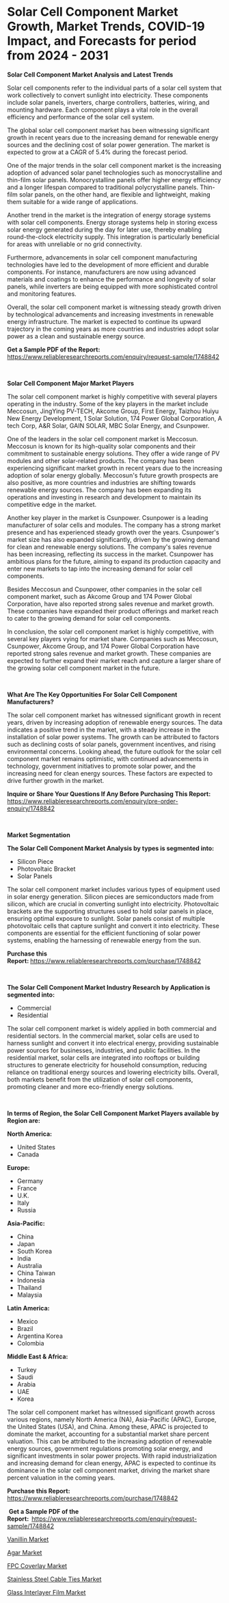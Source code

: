 <p><h1>Solar Cell Component Market Growth, Market Trends, COVID-19 Impact, and Forecasts for period from 2024 - 2031</h1></p><p><strong>Solar Cell Component Market Analysis and Latest Trends</strong></p>
<p><p>Solar cell components refer to the individual parts of a solar cell system that work collectively to convert sunlight into electricity. These components include solar panels, inverters, charge controllers, batteries, wiring, and mounting hardware. Each component plays a vital role in the overall efficiency and performance of the solar cell system.</p><p>The global solar cell component market has been witnessing significant growth in recent years due to the increasing demand for renewable energy sources and the declining cost of solar power generation. The market is expected to grow at a CAGR of 5.4% during the forecast period.</p><p>One of the major trends in the solar cell component market is the increasing adoption of advanced solar panel technologies such as monocrystalline and thin-film solar panels. Monocrystalline panels offer higher energy efficiency and a longer lifespan compared to traditional polycrystalline panels. Thin-film solar panels, on the other hand, are flexible and lightweight, making them suitable for a wide range of applications.</p><p>Another trend in the market is the integration of energy storage systems with solar cell components. Energy storage systems help in storing excess solar energy generated during the day for later use, thereby enabling round-the-clock electricity supply. This integration is particularly beneficial for areas with unreliable or no grid connectivity.</p><p>Furthermore, advancements in solar cell component manufacturing technologies have led to the development of more efficient and durable components. For instance, manufacturers are now using advanced materials and coatings to enhance the performance and longevity of solar panels, while inverters are being equipped with more sophisticated control and monitoring features.</p><p>Overall, the solar cell component market is witnessing steady growth driven by technological advancements and increasing investments in renewable energy infrastructure. The market is expected to continue its upward trajectory in the coming years as more countries and industries adopt solar power as a clean and sustainable energy source.</p></p>
<p><strong>Get a Sample PDF of the Report:&nbsp;</strong> <a href="https://www.reliableresearchreports.com/enquiry/request-sample/1748842">https://www.reliableresearchreports.com/enquiry/request-sample/1748842</a></p>
<p>&nbsp;</p>
<p><strong>Solar Cell Component Major Market Players</strong></p>
<p><p>The solar cell component market is highly competitive with several players operating in the industry. Some of the key players in the market include Meccosun, JingYing PV-TECH, Akcome Group, First Energy, Taizhou Huiyu New Energy Development, 1 Solar Solution, 174 Power Global Corporation, A tech Corp, A&R Solar, GAIN SOLAR, MBC Solar Energy, and Csunpower. </p><p>One of the leaders in the solar cell component market is Meccosun. Meccosun is known for its high-quality solar components and their commitment to sustainable energy solutions. They offer a wide range of PV modules and other solar-related products. The company has been experiencing significant market growth in recent years due to the increasing adoption of solar energy globally. Meccosun's future growth prospects are also positive, as more countries and industries are shifting towards renewable energy sources. The company has been expanding its operations and investing in research and development to maintain its competitive edge in the market.</p><p>Another key player in the market is Csunpower. Csunpower is a leading manufacturer of solar cells and modules. The company has a strong market presence and has experienced steady growth over the years. Csunpower's market size has also expanded significantly, driven by the growing demand for clean and renewable energy solutions. The company's sales revenue has been increasing, reflecting its success in the market. Csunpower has ambitious plans for the future, aiming to expand its production capacity and enter new markets to tap into the increasing demand for solar cell components.</p><p>Besides Meccosun and Csunpower, other companies in the solar cell component market, such as Akcome Group and 174 Power Global Corporation, have also reported strong sales revenue and market growth. These companies have expanded their product offerings and market reach to cater to the growing demand for solar cell components.</p><p>In conclusion, the solar cell component market is highly competitive, with several key players vying for market share. Companies such as Meccosun, Csunpower, Akcome Group, and 174 Power Global Corporation have reported strong sales revenue and market growth. These companies are expected to further expand their market reach and capture a larger share of the growing solar cell component market in the future.</p></p>
<p>&nbsp;</p>
<p><strong>What Are The Key Opportunities For Solar Cell Component Manufacturers?</strong></p>
<p><p>The solar cell component market has witnessed significant growth in recent years, driven by increasing adoption of renewable energy sources. The data indicates a positive trend in the market, with a steady increase in the installation of solar power systems. The growth can be attributed to factors such as declining costs of solar panels, government incentives, and rising environmental concerns. Looking ahead, the future outlook for the solar cell component market remains optimistic, with continued advancements in technology, government initiatives to promote solar power, and the increasing need for clean energy sources. These factors are expected to drive further growth in the market.</p></p>
<p><strong>Inquire or Share Your Questions If Any Before Purchasing This Report:</strong> <a href="https://www.reliableresearchreports.com/enquiry/pre-order-enquiry/1748842">https://www.reliableresearchreports.com/enquiry/pre-order-enquiry/1748842</a></p>
<p>&nbsp;</p>
<p><strong>Market Segmentation</strong></p>
<p><strong>The Solar Cell Component Market Analysis by types is segmented into:</strong></p>
<p><ul><li>Silicon Piece</li><li>Photovoltaic Bracket</li><li>Solar Panels</li></ul></p>
<p><p>The solar cell component market includes various types of equipment used in solar energy generation. Silicon pieces are semiconductors made from silicon, which are crucial in converting sunlight into electricity. Photovoltaic brackets are the supporting structures used to hold solar panels in place, ensuring optimal exposure to sunlight. Solar panels consist of multiple photovoltaic cells that capture sunlight and convert it into electricity. These components are essential for the efficient functioning of solar power systems, enabling the harnessing of renewable energy from the sun.</p></p>
<p><strong>Purchase this Report:&nbsp;</strong><a href="https://www.reliableresearchreports.com/purchase/1748842">https://www.reliableresearchreports.com/purchase/1748842</a></p>
<p>&nbsp;</p>
<p><strong>The Solar Cell Component Market Industry Research by Application is segmented into:</strong></p>
<p><ul><li>Commercial</li><li>Residential</li></ul></p>
<p><p>The solar cell component market is widely applied in both commercial and residential sectors. In the commercial market, solar cells are used to harness sunlight and convert it into electrical energy, providing sustainable power sources for businesses, industries, and public facilities. In the residential market, solar cells are integrated into rooftops or building structures to generate electricity for household consumption, reducing reliance on traditional energy sources and lowering electricity bills. Overall, both markets benefit from the utilization of solar cell components, promoting cleaner and more eco-friendly energy solutions.</p></p>
<p>&nbsp;</p>
<p><strong>In terms of Region, the Solar Cell Component Market Players available by Region are:</strong></p>
<p>
    <p> <strong> North America: </strong>
        <ul>
            <li>United States</li>
            <li>Canada</li>
        </ul>
        </p> 
    <p> <strong> Europe: </strong>
        <ul>
            <li>Germany</li>
            <li>France</li>
            <li>U.K.</li>
            <li>Italy</li>
            <li>Russia</li>
        </ul>
        </p> 
    <p> <strong> Asia-Pacific: </strong>
        <ul>
            <li>China</li>
            <li>Japan</li>
            <li>South Korea</li>
            <li>India</li>
            <li>Australia</li>
            <li>China Taiwan</li>
            <li>Indonesia</li>
            <li>Thailand</li>
            <li>Malaysia</li>
        </ul>
        </p> 
    <p> <strong> Latin America: </strong>
        <ul>
            <li>Mexico</li>
            <li>Brazil</li>
            <li>Argentina Korea</li>
            <li>Colombia</li>
        </ul>
        </p> 
    <p> <strong> Middle East & Africa: </strong>
        <ul>
            <li>Turkey</li>
            <li>Saudi</li>
            <li>Arabia</li>
            <li>UAE</li>
            <li>Korea</li>
        </ul>
    </p>
    </p>
<p><p>The solar cell component market has witnessed significant growth across various regions, namely North America (NA), Asia-Pacific (APAC), Europe, the United States (USA), and China. Among these, APAC is projected to dominate the market, accounting for a substantial market share percent valuation. This can be attributed to the increasing adoption of renewable energy sources, government regulations promoting solar energy, and significant investments in solar power projects. With rapid industrialization and increasing demand for clean energy, APAC is expected to continue its dominance in the solar cell component market, driving the market share percent valuation in the coming years.</p></p>
<p><strong>Purchase this Report: </strong><a href="https://www.reliableresearchreports.com/purchase/1748842">https://www.reliableresearchreports.com/purchase/1748842</a></p>
<p>&nbsp;<strong>Get a Sample PDF of the Report:&nbsp;&nbsp;</strong><a href="https://www.reliableresearchreports.com/enquiry/request-sample/1748842">https://www.reliableresearchreports.com/enquiry/request-sample/1748842</a></p>
<p><strong></strong></p>
<p><p><a href="https://medium.com/p/20f016a116f9/edit">Vanillin Market</a></p><p><a href="https://medium.com/p/e564cb1de407/edit">Agar Market</a></p><p><a href="https://medium.com/p/1f97a0ae61bf/edit">FPC Coverlay Market</a></p><p><a href="https://medium.com/p/a362dd0ac38b/edit">Stainless Steel Cable Ties Market</a></p><p><a href="https://medium.com/p/fc039fe2eb87/edit">Glass Interlayer Film Market</a></p></p>